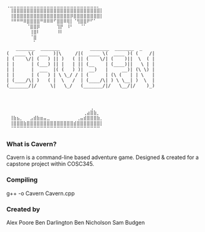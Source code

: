  ```
⢀⣀⣀⣀⣀⣀⣀⣀⣀⣀⣀⣀⣀⣀⣀⣀⣀⣀⣀⣀⣀⣀⣀⣀⣀⣀⣀⡀⠀		
⠀⢸⣿⣿⣿⣿⣿⣿⣿⣿⣿⣿⣿⣿⣿⣿⣿⣿⣿⣿⣿⣿⣿⣿⣿⣿⣿⣿⡇⠀				
⠀⢸⣿⣿⣿⣿⣿⣿⣿⣿⣿⣿⣿⣿⣿⣿⣿⣿⣿⡿⣿⣿⣿⣿⣿⣿⣿⣿⡇⠀
⠀⠘⠛⠛⠛⠿⣿⣿⣿⣿⠛⠿⠿⠿⠋⣿⣿⠿⢿⡇⠈⢻⣿⣿⠟⠋⠁⠀⠀⠀		
⠀⠀⠀⠀⠀⠀⠈⣿⣿⡿⠀⠀⠀⠀⠀⢹⡟⠀⠸⠃⠀⠀⠈⠁⠀⠀⠀⠀⠀⠀
⠀⠀⠀⠀⠀⠀⠀⢸⣿⠇⠀⠀⠀⠀⠀⠸⠇⠀⠀⠀⠀⠀⠀⠀⠀⠀⠀⠀⠀⠀
⠀⠀⠀⠀⠀⠀⠀⠈⣿⠀⠀⠀⠀⠀⠀⠀⠀⠀⠀⠀⠀⠀⠀⠀⠀⠀⠀⠀⠀⠀
⠀⠀⠀⠀⠀⠀⠀⠀⠁⠀⠀⠀⠀⠀⠀⠀⠀⠀⠀⠀⠀⠀⠀⠀⠀⠀⠀⠀⠀⠀
⠀⠀ _______  _______           _______  _______  _       
(  ____ \(  ___  )|\     /|(  ____ \(  ____ )( (    /|		
| (    \/| (   ) || )   ( || (    \/| (    )||  \  ( |		
| |      | (___) || |   | || (__    | (____)||   \ | |		
| |      |  ___  |( (   ) )|  __)   |     __)| (\ \) |		
| |      | (   ) | \ \_/ / | (      | (\ (   | | \   |			
| (____/\| )   ( |  \   /  | (____/\| ) \ \__| )  \  |
(_______/|/     \|   \_/   (_______/|/   \__/|/    )_)		
                                                      ⠀⠀⠀⠀⠀⠀⠀⠀⠀⠀⠀⠀⠀⠀⠀⠀⠀⠀⠀⠀⠀⠀⠀⠀⠀⠀⠀⠀
⠀⠀⠀⠀⠀⠀⠀⠀⠀⠀⠀⠀⠀⠀⠀⠀⠀⠀⠀⠀⠀⠀⠀⠀⠀⠀⠀⠀⠀⠀
⠀⠀⠀⠀⠀⠀⠀⠀⠀⠀⠀⠀⠀⠀⠀⠀⠀⠀⠀⠀⠀⠀⠀⠀⠀⢀⠀⠀⠀⠀		
⠀⠀⠀⠀⠀⠀⠀⠀⠀⠀⠀⠀⠀⠀⠀⠀⠀⠀⠀⠀⠀⠀⠀⢀⣴⣿⣷⡀⠀⠀					
⠀⢸⣷⣦⡀⠀⠀⣠⣾⣷⣶⣤⣀⠀⠀⠀⠀⠀⠀⠀⠀⢀⣤⣾⣿⣿⣿⣷⡀⠀		
⠀⢸⣿⣿⣿⣷⣿⣿⣿⣿⣿⣿⣿⣿⣿⣿⣿⣿⣿⣿⣾⣿⣿⣿⣿⣿⣿⣿⡇⠀			
⠀⠈⠉⠉⠉⠉⠉⠉⠉⠉⠉⠉⠉⠉⠉⠉⠉⠉⠉⠉⠉⠉⠉⠉⠉⠉⠉⠉   			
```
### What is Cavern?

Cavern is a command-line based adventure game. Designed & created for a capstone project within COSC345.

### Compiling
g++ -o Cavern Cavern.cpp

### Created by
Alex Poore
Ben Darlington
Ben Nicholson
Sam Budgen 





